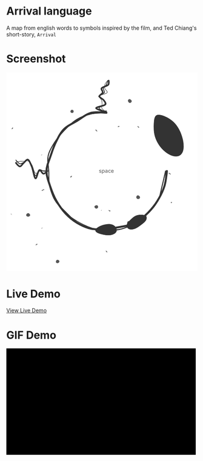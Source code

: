 # Arrival language

A map from english words to symbols inspired by the film, and Ted Chiang's short-story, `Arrival`

# Screenshot

[![](./screenshot.png)](#)

# Live Demo

[View Live Demo](#)

# GIF Demo

![](./demo.gif)

